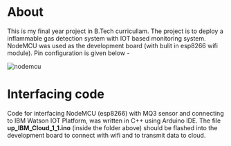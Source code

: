# About
This is my final year project in B.Tech curricullam. The project is to deploy a inflammable gas detection system with IOT based monitoring system. NodeMCU was used as the development board (with bulit in esp8266 wifi module). Pin configuration is given below - 

![nodemcu](https://upload.wikimedia.org/wikipedia/commons/3/31/Nodemcu_pins.png)

# Interfacing code
Code for interfacing NodeMCU (esp8266) with MQ3 sensor and connecting to IBM Watson IOT Platform, was written in C++ using Arduino IDE. The file **up_IBM_Cloud_1_1.ino** (inside the folder above) should be flashed into the development board to connect with wifi and to transmit data to cloud.
